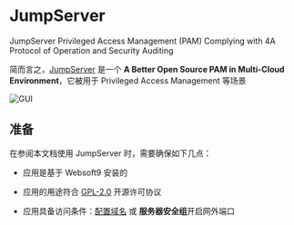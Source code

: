 # JumpServer

JumpServer Privileged Access Management (PAM) Complying with 4A Protocol of Operation and Security Auditing

简而言之，[JumpServer](http://www.jumpserver.org/) 是一个 **A Better Open Source PAM in Multi-Cloud Environment**，它被用于 Privileged Access Management  等场景


![GUI](https://libs.websoft9.com/Websoft9/DocsPicture/zh/jumpserver/jumpserver-gui-websoft9.png)


## 准备

在参阅本文档使用 JumpServer 时，需要确保如下几点：

- 应用是基于 Websoft9 安装的

- 应用的用途符合 [GPL-2.0](https://opensource.org/licenses/GPL-2.0) 开源许可协议

- 应用具备访问条件：[配置域名](./guide/appsetdomain) 或 **服务器安全组**开启网外端口